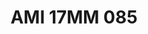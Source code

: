 ---
title: AMI 17MM 085
date: 
draft: false

# descripcion
description : Anillo de plata 925 y microcubics.

materials: Plata 925

color: 

dimensions: 17 mm diámetro

code: 05-28-1252

type: "Anillos"

categories: []

price: $18.590,00

price_eftvo: $15.800,00

# Images
# first image will be shown in the product page
images:
  # - image: "images/path_to_image"
  # La ubicacion de las imagenes es imagenes/Anillos/Anillos.Microcubic/05-28-1252-ami-17mm-085
  - image: "./images/anillos/microcubic/05-28-1252-ami-17mm-085.jpg"
---